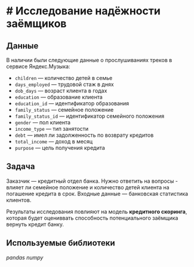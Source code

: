 # # Исследование надёжности заёмщиков


## Данные

В наличии были следующие данные о прослушиваниях треков в сервисе Яндекс.Музыка:
 - `children` — количество детей в семье
 - `days_employed` — трудовой стаж в днях
 - `dob_days` — возраст клиента в годах
 - `education` — образование клиента
 - `education_id` — идентификатор образования
 - `family_status` — семейное положение
 - `family_status_id` — идентификатор семейного положения
 - `gender` — пол клиента
 - `income_type` — тип занятости
 - `debt` — имел ли задолженность по возврату кредитов
 - `total_income` — доход в месяц
 - `purpose` — цель получения кредита

## Задача

Заказчик — кредитный отдел банка. Нужно ответить на вопросы - влияет ли семейное положение и количество детей клиента на погашение кредита в срок. Входные данные — банковская статистика клиентов.

Результаты исследования повлияют на модель **кредитного скоринга**, которая будет оцениввать способность потенциального заёмщика вернуть кредит банку.

## Используемые библиотеки
*pandas*
*numpy*